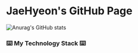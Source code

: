 # JaeHyeon's GitHub Page

![Anurag's GitHub stats](https://github-readme-stats.vercel.app/api?username=jaehyeon99&count_private=true&theme=cobalt)



###  ⌨️ My Technology Stack ⌨️
